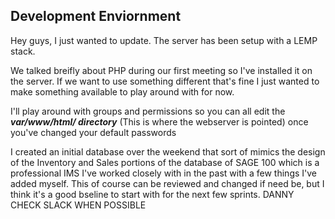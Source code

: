 ## Development Enviornment
Hey guys, I just wanted to update.  The server has been setup with a LEMP stack.   

We talked breifly about PHP during our first meeting so I've installed it on the server. If we want to use something different that's fine I just wanted to make something available to play around with for now.   

I'll play around with groups and permissions so you can all edit the ***var/www/html/ directory*** (This is where the webserver is pointed) once you've changed your default passwords   

I created an initial database over the weekend that sort of mimics the design of the Inventory and Sales portions of the database of SAGE 100 which is a professional IMS I've worked closely with in the past with a few things I've added myself. This of course can be reviewed and changed if need be, but I think it's a good bseline to start with for the next few sprints.
DANNY CHECK SLACK WHEN POSSIBLE

